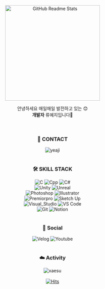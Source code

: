 <div align="center">
  <img width="300px" src=".png" align="center" alt="GitHub Readme Stats" />
  
  안녕하세요 매일매일 발전하고 있는 😊 <br>
  **개발자** 류예지입니다🙌 <br><br><br>

  ### 📨 CONTACT
![yeaji](https://img.shields.io/badge/yeaji1839@gmail.com-00B3E0?style=flat-square) <br><br>
  
  ### 🛠️ SKILL STACK
  
![C](https://img.shields.io/badge/_C_-A8B9CC?style=flat-square&logo=c&logoColor=black)
![Cpp](https://img.shields.io/badge/C_Plus_Plus-00599C?style=flat-square&logo=cplusplus&logoColor=white)
![C#](https://img.shields.io/badge/C_Sharp-512BD4?style=flat-square&logo=csharp&logoColor=white) <br>
![Unity](https://img.shields.io/badge/Unity_Engine-ffffff?style=flat-square&logo=unity&logoColor=black)
![Unreal](https://img.shields.io/badge/Unreal_Engine-444444?style=flat-square&logo=unrealengine&logoColor=white) <br>
![Photoshop](https://img.shields.io/badge/Photoshop-31A8FF?style=flat-square&logo=adobephotoshop&logoColor=white)
![Illustrator](https://img.shields.io/badge/Illustrator-FF9A00?style=flat-square&logo=adobeillustrator&logoColor=white) <br>
![Premiorpro](https://img.shields.io/badge/Premiorpro-9999FF?style=flat-square&logo=adobepremierepro&logoColor=white)
![Sketch Up](https://img.shields.io/badge/Sketch_Up-005F9E?style=flat-square&logo=sketchup&logoColor=white) <br>
![Visual_Studio](https://img.shields.io/badge/Visual_Studio-5C2D91?style=flat-square&logo=visualstudio&logoColor=white)
![VS Code](https://img.shields.io/badge/VS_Code-007ACC?style=flat-square&logo=visualstudiocode&logoColor=white) <br>
![Git](https://img.shields.io/badge/Git-F05032?style=flat-square&logo=git&logoColor=white)
![Notion](https://img.shields.io/badge/Notion-333333?style=flat-square&logo=notion&logoColor=white) <br><br>

  ### 🩵 Social
![Velog]()
![Youtube]() <br><br>
  

  ### ☁️ Activity
<img src="https://github-readme-stats.vercel.app/api?username=xaesu&show_icons=true&locale=en" alt="xaesu" /> <br><br>
[![Hits](https://hits.seeyoufarm.com/api/count/incr/badge.svg?url=https%3A%2F%2Fgithub.com%2Fxaesu&count_bg=%2304CBF8&title_bg=%23EBEBEB&icon=&icon_color=%23E7E7E7&title=VIEW&edge_flat=true)](https://hits.seeyoufarm.com)
